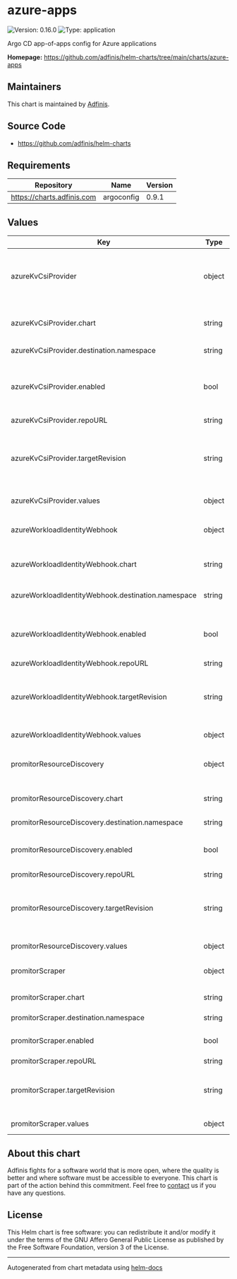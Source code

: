 # azure-apps

![Version: 0.16.0](https://img.shields.io/badge/Version-0.16.0-informational?style=flat-square) ![Type: application](https://img.shields.io/badge/Type-application-informational?style=flat-square)

Argo CD app-of-apps config for Azure applications

**Homepage:** <https://github.com/adfinis/helm-charts/tree/main/charts/azure-apps>

## Maintainers
This chart is maintained by [Adfinis](https://adfinis.com/?pk_campaign=github&pk_kwd=helm-charts).

## Source Code

* <https://github.com/adfinis/helm-charts>

## Requirements

| Repository | Name | Version |
|------------|------|---------|
| https://charts.adfinis.com | argoconfig | 0.9.1 |

## Values

| Key | Type | Default | Description |
|-----|------|---------|-------------|
| azureKvCsiProvider | object | - | [secrets-store-csi-driver-provider-azure](https://github.com/Azure/secrets-store-csi-driver-provider-azure) ([example](./examples/secrets-store-csi-driver-provider-azure.yaml)) |
| azureKvCsiProvider.chart | string | `"csi-secrets-store-provider-azure"` | Chart |
| azureKvCsiProvider.destination.namespace | string | `"kube-system"` | Namespace |
| azureKvCsiProvider.enabled | bool | `false` | Enable secrets-store-csi-driver-provider-azure |
| azureKvCsiProvider.repoURL | string | [repo](https://azure.github.io/secrets-store-csi-driver-provider-azure/charts) | Repo URL |
| azureKvCsiProvider.targetRevision | string | `"1.7.0"` | [csi-secrets-store-provider-azure Helm chart](https://github.com/Azure/secrets-store-csi-driver-provider-azure/tree/master/charts/csi-secrets-store-provider-azure) version |
| azureKvCsiProvider.values | object | [upstream values](https://github.com/Azure/secrets-store-csi-driver-provider-azure/blob/master/charts/csi-secrets-store-provider-azure/values.yaml) | Helm values |
| azureWorkloadIdentityWebhook | object | - | [azure-workload-identity](https://azure.github.io/azure-workload-identity) ([example](./examples/azure-workload-identity-webhook.yaml)) |
| azureWorkloadIdentityWebhook.chart | string | `"azure-workload-identity-webhook"` | Chart |
| azureWorkloadIdentityWebhook.destination.namespace | string | `"azure-workload-identity-system"` | Namespace |
| azureWorkloadIdentityWebhook.enabled | bool | `false` | Enable azure-workload-identity webhook |
| azureWorkloadIdentityWebhook.repoURL | string | [repo](https://azure.github.io/azure-workload-identity/charts) | Repo URL |
| azureWorkloadIdentityWebhook.targetRevision | string | `"1.3.0"` | [azure-workload-identity-webhook Helm chart](https://github.com/Azure/azure-workload-identity/tree/main/charts/workload-identity-webhook) version |
| azureWorkloadIdentityWebhook.values | object | [upstream values](https://github.com/adfinis/helm-charts/blob/main/charts/azure-apps/values.yaml) | Helm values |
| promitorResourceDiscovery | object | - | [promitor](https://promitor.io/) resource discovery ([example](./examples/promitor.yaml)) |
| promitorResourceDiscovery.chart | string | `"promitor-agent-resource-discovery"` | Chart |
| promitorResourceDiscovery.destination.namespace | string | `"infra-promitor"` | Namespace |
| promitorResourceDiscovery.enabled | bool | `false` | Enable promitor resource discovery |
| promitorResourceDiscovery.repoURL | string | [repo](https://charts.promitor.io) | Repo URL |
| promitorResourceDiscovery.targetRevision | string | `"0.13.0"` | [promitor-agent-resource-discovery Helm chart](https://github.com/promitor/charts/tree/main/promitor-agent-resource-discovery) version |
| promitorResourceDiscovery.values | object | [upstream values](https://github.com/promitor/charts/blob/main/promitor-agent-resource-discovery/values.yaml) | Helm values |
| promitorScraper | object | - | [promitor](https://promitor.io/) scraper ([example](./examples/promitor.yaml)) |
| promitorScraper.chart | string | `"promitor-agent-scraper"` | Chart |
| promitorScraper.destination.namespace | string | `"infra-promitor"` | Namespace |
| promitorScraper.enabled | bool | `false` | Enable promitor scraper |
| promitorScraper.repoURL | string | [repo](https://charts.promitor.io) | Repo URL |
| promitorScraper.targetRevision | string | `"2.14.0"` | [promitor-agent-scraper Helm chart](https://github.com/promitor/charts/tree/main/promitor-agent-scraper) version |
| promitorScraper.values | object | [upstream values](https://github.com/promitor/charts/blob/main/promitor-agent-scraper/values.yaml) | Helm values |

## About this chart

Adfinis fights for a software world that is more open, where the quality is
better and where software must be accessible to everyone. This chart
is part of the action behind this commitment. Feel free to
[contact](https://adfinis.com/kontakt/?pk_campaign=github&pk_kwd=helm-charts)
us if you have any questions.

## License

This Helm chart is free software: you can redistribute it and/or modify it under the terms
of the GNU Affero General Public License as published by the Free Software Foundation,
version 3 of the License.

----------------------------------------------
Autogenerated from chart metadata using [helm-docs](https://github.com/norwoodj/helm-docs/)
